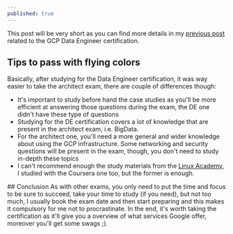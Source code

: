 ```yaml
---
published: true
---
```


This post will be very short as you can find more details in my [previous post](_posts/2019-10-02-gcp-data-engineer-certification.md) related to the GCP Data Engineer certification. 

## Tips to pass with flying colors

Basically, after studying for the Data Engineer certification, it was way easier to take the architect exam, there are couple of differences though: 

- It's important to study before hand the case studies as you'll be more efficient at answering those questions during the exam, the DE one didn't have these type of questions 
- Studying for the DE certification covers a lot of knowledge that are present in the architect exam, i.e. BigData. 
- For the architect one, you'll need a more general and wider knowledge about using the GCP infrastructure. Some networking and security questions will be present in the exam, though, you don't 
need to study in-depth these topics
- I can't recommend enough the study materials from the [Linux Academy](https://linuxacademy.com/course/google-cloud-certified-professional-cloud-architect/), I studied with the Coursera one too, but the former is enough. 

## Conclusion 
As with other exams, you only need to put the time and focus to be sure to succeed, take your time to study (if you need), but not too much, I usually book the exam date and then start preparing and this 
makes it compulsory for me not to procrastinate. In the end, it's worth taking the certification as it'll give you a overview of what services Google offer, moreover you'll get some swags ;). 




